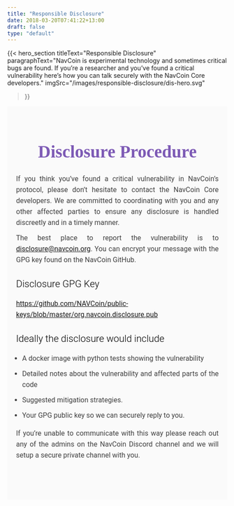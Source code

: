 ```yaml
---
title: "Responsible Disclosure"
date: 2018-03-20T07:41:22+13:00
draft: false
type: "default"
---
```

{{< hero_section
titleText="Responsible Disclosure"
paragraphText="NavCoin is experimental technology and sometimes critical bugs are found. If you’re a researcher and you’ve found a critical vulnerability here’s how you can talk securely with the NavCoin Core developers."
imgSrc="/images/responsible-disclosure/dis-hero.svg"
>}}


<div class="grey">
    <div class="article">
        <h2 class="article-title">
            Disclosure Procedure
        </h2>
        <p>If you think you’ve found a critical vulnerability in NavCoin’s protocol, please don’t hesitate to contact the NavCoin Core developers. We are committed to coordinating with you and any other affected parties to ensure any disclosure is handled discreetly and in a timely manner.</p>
        <p>The best place to report the vulnerability is to <a href="#">disclosure@navcoin.org</a>. You can encrypt your message with the GPG key found on the NavCoin GitHub.</p>
        <h3 class="article-sml-title">Disclosure GPG Key</h3>
        <p>
            <a href="https://github.com/NAVCoin/public-keys/blob/master/org.navcoin.disclosure.pub" target="_blank">
                https://github.com/NAVCoin/public-keys/blob/master/org.navcoin.disclosure.pub
            </a>
        </p>
        <h3>Ideally the disclosure would include</h3>
        <ul>
            <li>A docker image with python tests showing the vulnerability</li>
            <li>Detailed notes about the vulnerability and affected parts of the code</li>
            <li>Suggested mitigation strategies.</li>
            <li>Your GPG public key so we can securely reply to you.</li>
        </ul>
        <p>If you’re unable to communicate with this way please reach out any of the admins on the NavCoin Discord channel and we will setup a secure private channel with you.</p>
    </div>
</div>

<style>
.purple{
    margin:0;
  background-color: #7D5AB5;
}

.grey{
  margin:0;
  background-color: #FAFAFA;
}

.article{
    margin: 0;
    padding: 0;
    max-width: 800px;
    margin: 0 auto;
    padding: 80px 20px;
}

.article .article-title{
    color: #7D5AB5;
    font-family: raleway;
    font-size: 40px;
    margin-bottom: 26px;
    text-align: center;
    font-weight: 600;
    margin-top: 0;
}

@media (max-width:500px){
  .article .article-title{
    font-size: 27px;
  }
  
  .article{
    padding: 50px 10px;
  }

}

.article p{
  font-size: 16px;
  color: #404040;
  font-family: roboto;
  line-height: 25px;
  text-align: justify;
  margin-top: 0;
  margin-bottom: 10px;
}

@media (min-width: 768px)
.article h3 {
    margin-top: 32px;
}

@media (min-width: 1012px)
.article h3 {
    font-size: 22px;
}
@media (min-width: 768px)
.article h3 {
    font-size: 20px;
}
.article h3 {
    font-family: roboto;
    font-size: 22px;
    font-weight: 300;
    margin-top: 30px;
    margin-bottom: 20px;
    color: black;
}

@media (min-width: 768px){
  .article ul {
    padding-left: 2em;
  }
}

.article ul{
    padding-left: 1em;
    margin-bottom: 16px;
}

.article ul li {
    margin-bottom: 8px;
    font-size: 16px;
    color: #404040;
    font-family: roboto;
    line-height: 25px;
    text-align: justify;
    margin-top: 0;
    margin-bottom: 10px;
}

</style>